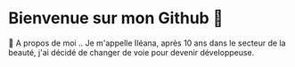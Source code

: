 # Bienvenue sur mon Github 👋

🚀 A propos de moi ..
Je m'appelle Iléana, après 10 ans dans le secteur de la beauté, j'ai décidé de changer de voie pour devenir développeuse.
